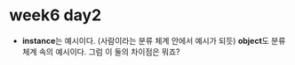 # week6 day2

- **instance**는 예시이다. (사람이라는 분류 체계 안에서 예시가 되듯) **object**도 분류 체계 속의 예시이다. 그럼 이 둘의 차이점은 뭐죠?

